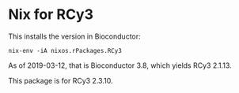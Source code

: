 # Nix for RCy3

This installs the version in Bioconductor:

`nix-env -iA nixos.rPackages.RCy3`

As of 2019-03-12, that is Bioconductor 3.8, which yields RCy3 2.1.13.

This package is for RCy3 2.3.10.
